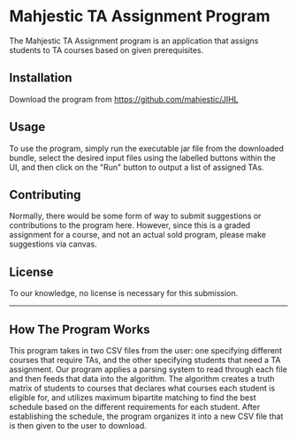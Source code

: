 

# Mahjestic TA Assignment Program

The Mahjestic TA Assignment program is an application that assigns students to
TA courses based on given prerequisites.

## Installation

Download the program from https://github.com/mahjestic/JIHL

## Usage

To use the program, simply run the executable jar file from the downloaded
bundle, select the desired input files using the labelled buttons within the UI,
and then click on the "Run" button to output a list of assigned TAs.

## Contributing

Normally, there would be some form of way to submit suggestions or contributions
to the program here. However, since this is a graded assignment for a course,
and not an actual sold program, please make suggestions via canvas.

## License

To our knowledge, no license is necessary for this submission.

___

## How The Program Works

This program takes in two CSV files from the user: one specifying different
courses that require TAs, and the other specifying students that need a TA
assignment. Our program applies a parsing system to read through each file and
then feeds that data into the algorithm. The algorithm creates a truth matrix of
students to courses that declares what courses each student is eligible for, and
utilizes maximum bipartite matching to find the best schedule based on the
different requirements for each student. After establishing the schedule, the
program organizes it into a new CSV file that is then given to the user to
download.  
